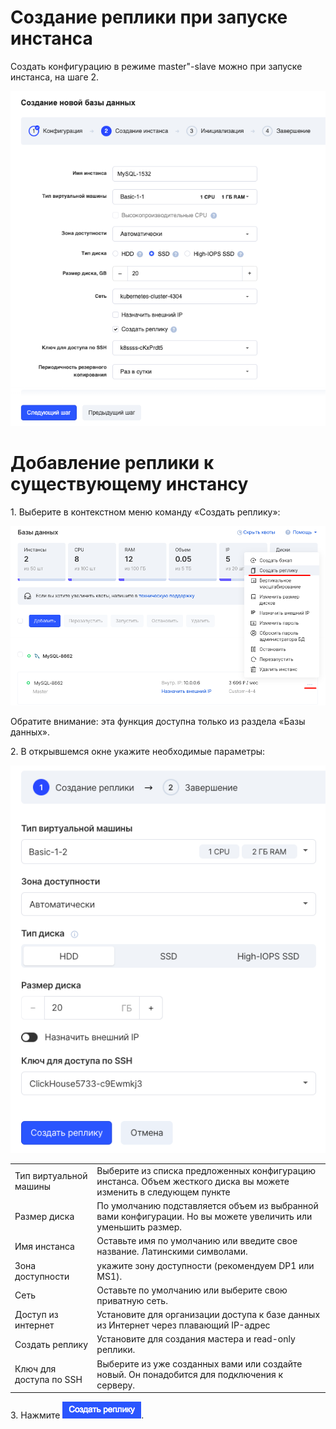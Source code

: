 Создание реплики при запуске инстанса
=====================================

Создать конфигурацию в режиме master"-slave можно при запуске инстанса, на шаге 2.

![](./assets/1604481524368-1604481524368.png)

Добавление реплики к существующему инстансу
===========================================

1\. Выберите в контекстном меню команду «Создать реплику»:

![](./assets/1604481571616-1604481571616.png)

Обратите внимание: эта функция доступна только из раздела «Базы данных».

2\. В открывшемся окне укажите необходимые параметры:

![](./assets/1604481637058-1604481637058.png)

<table><tbody><tr><td>Тип виртуальной машины</td><td>Выберите из списка предложенных конфигурацию инстанса. Объем жесткого диcка вы можете изменить в следующем пункте</td></tr><tr><td>Размер диска</td><td>По умолчанию подставляется объем из выбранной вами конфигурации. Но вы можете увеличить или уменьшить размер.</td></tr><tr><td>Имя инстанса</td><td>Оставьте имя по умолчанию или введите свое название. Латинскими символами.</td></tr><tr><td>Зона доступности</td><td>укажите зону доступности (рекомендуем DP1 или MS1).</td></tr><tr><td>Сеть</td><td>Оставьте по умолчанию или выберите свою приватную сеть.</td></tr><tr><td>Доступ из интернет</td><td>Установите для организации доступа к базе данных из Интернет через плавающий IP-адрес</td></tr><tr><td>Создать реплику</td><td>Установите для создания мастера и read-only реплики.</td></tr><tr><td>Ключ для доступа по SSH</td><td>Выберите из уже созданных вами или создайте новый. Он понадобится для подключения к серверу.</td></tr></tbody></table>

3\. Нажмите ![](./assets/1604481476965-1604481476964.png).